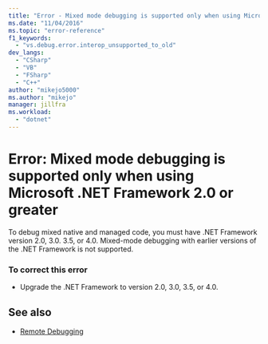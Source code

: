 ```yaml
---
title: "Error - Mixed mode debugging is supported only when using Microsoft .NET Framework 2.0 or greater | Microsoft Docs"
ms.date: "11/04/2016"
ms.topic: "error-reference"
f1_keywords:
  - "vs.debug.error.interop_unsupported_to_old"
dev_langs:
  - "CSharp"
  - "VB"
  - "FSharp"
  - "C++"
author: "mikejo5000"
ms.author: "mikejo"
manager: jillfra
ms.workload:
  - "dotnet"
---
```

# Error: Mixed mode debugging is supported only when using Microsoft .NET Framework 2.0 or greater
To debug mixed native and managed code, you must have .NET Framework version 2.0, 3.0. 3.5, or 4.0. Mixed-mode debugging with earlier versions of the .NET Framework is not supported.

### To correct this error

- Upgrade the .NET Framework to version 2.0, 3.0, 3.5, or 4.0.

## See also
- [Remote Debugging](../debugger/remote-debugging.md)